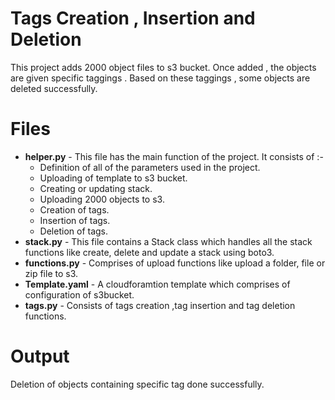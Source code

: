 # Tags Creation , Insertion and Deletion
This project adds 2000 object files to s3 bucket. Once added , the objects are given specific taggings .
Based on these taggings , some objects are deleted successfully.
# Files
- **helper.py** - This file has the main function of the project. It consists of :-
    - Definition of all of the parameters used in the project.
    - Uploading of template to s3 bucket.
    - Creating or updating stack.
    - Uploading 2000 objects to s3.
    - Creation of tags.
    - Insertion of tags.
    - Deletion of tags.
- **stack.py** - This file contains a Stack class which handles all the stack functions like create, delete and  update a stack using boto3.&nbsp;
- **functions.py** - Comprises of upload functions like upload a folder, file or zip file to s3.
- **Template.yaml** - A cloudforamtion template which comprises of configuration of s3bucket.
- **tags.py** - Consists of tags creation ,tag insertion and tag deletion functions.

# Output
Deletion of objects containing specific tag done successfully.
